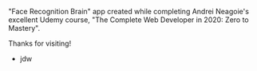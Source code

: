 "Face Recognition Brain" app created while completing Andrei Neagoie's excellent Udemy course, "The Complete Web Developer in 2020: Zero to Mastery".

Thanks for visiting!
- jdw
